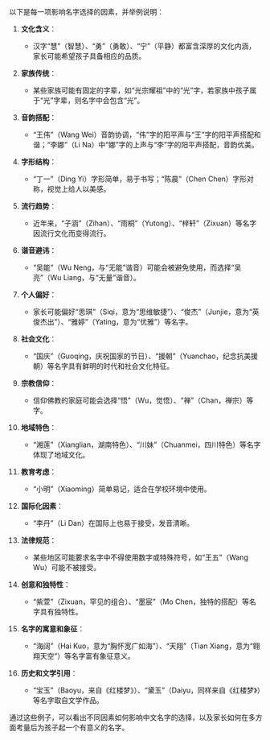 以下是每一项影响名字选择的因素，并举例说明：

1. **文化含义**：
   - 汉字“慧”（智慧）、“勇”（勇敢）、“宁”（平静）都富含深厚的文化内涵，家长可能希望孩子具备相应的品质。

2. **家族传统**：
   - 某些家族可能有固定的字辈，如“光宗耀祖”中的“光”字，若家族中孩子属于“光”字辈，则名字中会包含“光”。

3. **音韵搭配**：
   - “王伟”（Wang Wei）音韵协调，“伟”字的阳平声与“王”字的阳平声搭配和谐；“李娜”（Li Na）中“娜”字的上声与“李”字的阳平声搭配，音韵优美。

4. **字形结构**：
   - “丁一”（Ding Yi）字形简单，易于书写；“陈晨”（Chen Chen）字形对称，视觉上给人以美感。

5. **流行趋势**：
   - 近年来，“子涵”（Zihan）、“雨桐”（Yutong）、“梓轩”（Zixuan）等名字因流行文化而变得流行。

6. **谐音避讳**：
   - “吴能”（Wu Neng，与“无能”谐音）可能会被避免使用，而选择“吴亮”（Wu Liang，与“无量”谐音）。

7. **个人偏好**：
   - 家长可能偏好“思琪”（Siqi，意为“思维敏捷”）、“俊杰”（Junjie，意为“英俊杰出”）、“雅婷”（Yating，意为“优雅”）等名字。

8. **社会文化**：
   - “国庆”（Guoqing，庆祝国家的节日）、“援朝”（Yuanchao，纪念抗美援朝）等名字具有鲜明的时代和社会文化特征。

9. **宗教信仰**：
   - 信仰佛教的家庭可能会选择“悟”（Wu，觉悟）、“禅”（Chan，禅宗）等字。

10. **地域特色**：
    - “湘莲”（Xianglian，湖南特色）、“川妹”（Chuanmei，四川特色）等名字体现了地域文化。

11. **教育考虑**：
    - “小明”（Xiaoming）简单易记，适合在学校环境中使用。

12. **国际化因素**：
    - “李丹”（Li Dan）在国际上也易于接受，发音清晰。

13. **法律规范**：
    - 某些地区可能要求名字中不得使用数字或特殊符号，如“王五”（Wang Wu）可能不被接受。

14. **创意和独特性**：
    - “紫萱”（Zixuan，罕见的组合）、“墨宸”（Mo Chen，独特的搭配）等名字具有独特性。

15. **名字的寓意和象征**：
    - “海阔”（Hai Kuo，意为“胸怀宽广如海”）、“天翔”（Tian Xiang，意为“翱翔天空”）等名字富有象征意义。

16. **历史和文学引用**：
    - “宝玉”（Baoyu，来自《红楼梦》）、“黛玉”（Daiyu，同样来自《红楼梦》）等名字取自文学作品。

通过这些例子，可以看出不同因素如何影响中文名字的选择，以及家长如何在多方面考量后为孩子起一个有意义的名字。
